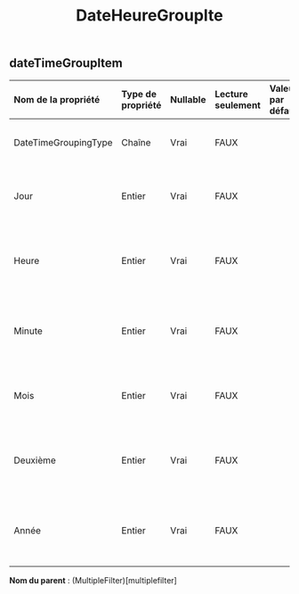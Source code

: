 ﻿---
title: DateHeureGroupIte
second_title: Aspose.Cells Cloud Documen
type: docs
url: /fr/specification/model/datetimegroupitem/
description: "Aspose.Cells Spécification du modèle cloud : DateTimeGroupItem. Gérez sans effort Excel et d'autres feuilles de calcul avec des fonctionnalités telles que l'ouverture, la génération, l'édition, le fractionnement, la fusion, la comparaison et la conversion."
weight: 50
---
## **dateTimeGroupItem**

 

| Nom de la propriété| Type de propriété| Nullable| Lecture seulement| Valeur par défaut| Description|
|:- |:- |:- |:- |:- |:- |
| DateTimeGroupingType| Chaîne| Vrai| FAUX|| Obtient et définit le type de groupe.|
| Jour| Entier| Vrai| FAUX|| Obtient et définit le jour de la date/heure groupée.|
| Heure| Entier| Vrai| FAUX|| Obtient et définit l’heure de la date/heure groupée.|
| Minute| Entier| Vrai| FAUX|| Obtient et définit la minute de la date/heure groupée.|
| Mois| Entier| Vrai| FAUX|| Obtient et définit le mois de la date/heure groupée.|
| Deuxième| Entier| Vrai| FAUX|| Obtient et définit la seconde de la date/heure groupée.|
| Année| Entier| Vrai| FAUX|| Obtient et définit l’année de la date et de l’heure groupées.|

**Nom du parent** : (MultipleFilter)[multiplefilter]